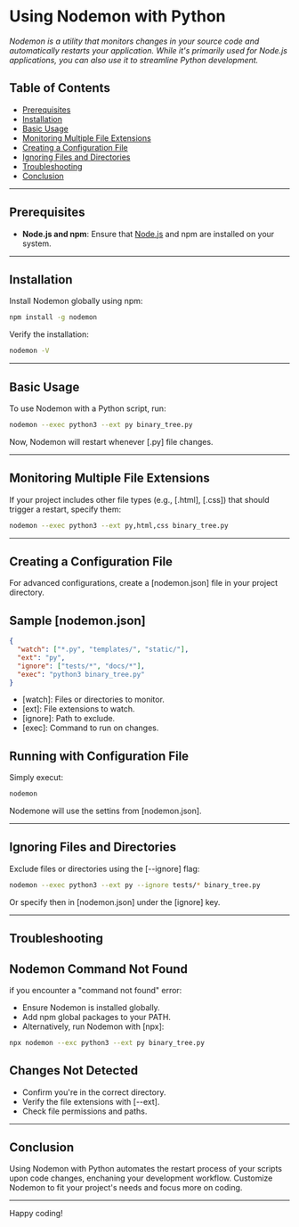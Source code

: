 # Using Nodemon with Python

_Nodemon is a utility that monitors changes in your source code and automatically restarts your application. While it's primarily used for Node.js applications, you can also use it to streamline Python development._

## Table of Contents

- [Prerequisites](#prerequisites)
- [Installation](#installation)
- [Basic Usage](#basic-usage)
- [Monitoring Multiple File Extensions](#monitoring-multiple-file-extensions)
- [Creating a Configuration File](#creating-a-configuration-file)
- [Ignoring Files and Directories](#ignoring-files-and-directories)
- [Troubleshooting](#troubleshooting)
- [Conclusion](#conclusion)

---

## Prerequisites

- **Node.js and npm**: Ensure that [Node.js](https://nodejs.org/) and npm are installed on your system.

---

## Installation

Install Nodemon globally using npm:

```bash
npm install -g nodemon

```

Verify the installation:

```bash
nodemon -V
```

---

## Basic Usage

To use Nodemon with a Python script, run:

```bash
nodemon --exec python3 --ext py binary_tree.py
```

Now, Nodemon will restart whenever [.py] file changes.

---

## Monitoring Multiple File Extensions

If your project includes other file types (e.g., [.html], [.css]) that should trigger a restart, specify them:

```bash
nodemon --exec python3 --ext py,html,css binary_tree.py
```

---

## Creating a Configuration File

For advanced configurations, create a [nodemon.json] file in your project directory.

## Sample [nodemon.json]

```json
{
  "watch": ["*.py", "templates/", "static/"],
  "ext": "py",
  "ignore": ["tests/*", "docs/*"],
  "exec": "python3 binary_tree.py"
}
```

- [watch]: Files or directories to monitor.
- [ext]: File extensions to watch.
- [ignore]: Path to exclude.
- [exec]: Command to run on changes.

## Running with Configuration File

Simply execut:

```bash
nodemon
```

Nodemone will use the settins from [nodemon.json].

---

## Ignoring Files and Directories

Exclude files or directories using the [--ignore] flag:

```bash
nodemon --exec python3 --ext py --ignore tests/* binary_tree.py
```

Or specify then in [nodemon.json] under the [ignore] key.

---

## Troubleshooting

## Nodemon Command Not Found

if you encounter a "command not found" error:

- Ensure Nodemon is installed globally.
- Add npm global packages to your PATH.
- Alternatively, run Nodemon with [npx]:

```bash
npx nodemon --exc python3 --ext py binary_tree.py
```

## Changes Not Detected

- Confirm you're in the correct directory.
- Verify the file extensions with [--ext].
- Check file permissions and paths.

---

## Conclusion

Using Nodemon with Python automates the restart process of your scripts upon code changes, enchaning your development workflow.
Customize Nodemon to fit your project's needs and focus more on coding.

---

Happy coding!
